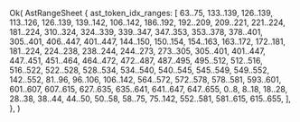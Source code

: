 Ok(
    AstRangeSheet {
        ast_token_idx_ranges: [
            63..75,
            133..139,
            126..139,
            113..126,
            126..139,
            139..142,
            106..142,
            186..192,
            192..209,
            209..221,
            221..224,
            181..224,
            310..324,
            324..339,
            339..347,
            347..353,
            353..378,
            378..401,
            305..401,
            406..447,
            401..447,
            144..150,
            150..154,
            154..163,
            163..172,
            172..181,
            181..224,
            224..238,
            238..244,
            244..273,
            273..305,
            305..401,
            401..447,
            447..451,
            451..464,
            464..472,
            472..487,
            487..495,
            495..512,
            512..516,
            516..522,
            522..528,
            528..534,
            534..540,
            540..545,
            545..549,
            549..552,
            142..552,
            81..96,
            96..106,
            106..142,
            564..572,
            572..578,
            578..581,
            593..601,
            601..607,
            607..615,
            627..635,
            635..641,
            641..647,
            647..655,
            0..8,
            8..18,
            18..28,
            28..38,
            38..44,
            44..50,
            50..58,
            58..75,
            75..142,
            552..581,
            581..615,
            615..655,
        ],
    },
)